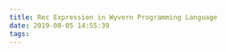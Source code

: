 ```yaml
---
title: Rec Expression in Wyvern Programming Language
date: 2019-08-05 14:55:39
tags:
---
```

<script src="https://gist.github.com/sychoo/f66d17ef3e316a9c5783943ea771dc60.js"></script>

